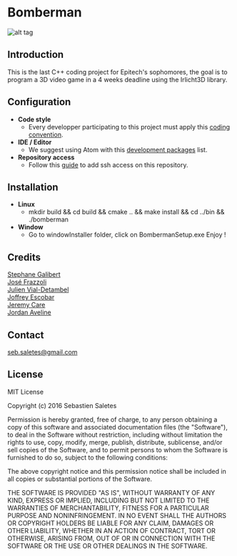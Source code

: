 # Bomberman

![alt tag](https://travis-ci.com/seb-saletes/bomberman.svg?token=Ev3BczWayfeCiErN1hjX&branch=master)  

## Introduction

This is the last C++ coding project for Epitech's sophomores, 
the goal is to program a 3D video game in a 4 weeks deadline using the Irlicht3D library.

## Configuration
* **Code style**
  * Every developper participating to this project must apply this [coding convention](https://github.com/seb-saletes/bomberman/wiki/Code-Convention).
* **IDE / Editor**
  * We suggest using Atom with this [development packages](https://github.com/seb-saletes/bomberman/wiki/Atom-dev-package) list.
* **Repository access**
  * Follow this [guide](https://help.github.com/articles/generating-an-ssh-key/) to add ssh access on this repository.

## Installation
* **Linux**
  * mkdir build && cd build && cmake .. && make install && cd ../bin && ./bomberman
* **Window**
  * Go to windowInstaller folder, click on BombermanSetup.exe Enjoy ! 


## Credits
[Stephane Galibert](https://github.com/Stephouuu)  
[José Frazzoli](https://github.com/FrazzoJ)  
[Julien Vial-Detambel](https://github.com/Julien-Vial-Detambel)  
[Joffrey Escobar](https://github.com/Escobaj)  
[Jeremy Care](https://github.com/jeremycare)  
[Jordan Aveline](https://github.com/avelin-j)  
 
## Contact
  seb.saletes@gmail.com

## License
MIT License

Copyright (c) 2016 Sebastien Saletes

Permission is hereby granted, free of charge, to any person obtaining a copy
of this software and associated documentation files (the "Software"), to deal
in the Software without restriction, including without limitation the rights
to use, copy, modify, merge, publish, distribute, sublicense, and/or sell
copies of the Software, and to permit persons to whom the Software is
furnished to do so, subject to the following conditions:

The above copyright notice and this permission notice shall be included in all
copies or substantial portions of the Software.

THE SOFTWARE IS PROVIDED "AS IS", WITHOUT WARRANTY OF ANY KIND, EXPRESS OR
IMPLIED, INCLUDING BUT NOT LIMITED TO THE WARRANTIES OF MERCHANTABILITY,
FITNESS FOR A PARTICULAR PURPOSE AND NONINFRINGEMENT. IN NO EVENT SHALL THE
AUTHORS OR COPYRIGHT HOLDERS BE LIABLE FOR ANY CLAIM, DAMAGES OR OTHER
LIABILITY, WHETHER IN AN ACTION OF CONTRACT, TORT OR OTHERWISE, ARISING FROM,
OUT OF OR IN CONNECTION WITH THE SOFTWARE OR THE USE OR OTHER DEALINGS IN THE
SOFTWARE. 
